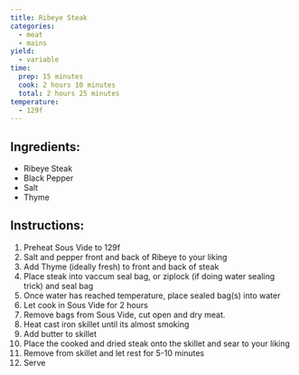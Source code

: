 ```yaml
---
title: Ribeye Steak
categories:
  - meat
  - mains
yield:
  - variable
time:  
  prep: 15 minutes
  cook: 2 hours 10 minutes
  total: 2 hours 25 minutes
temperature:
  - 129f
---
```


## Ingredients:
* Ribeye Steak
* Black Pepper
* Salt
* Thyme

## Instructions:
1. Preheat Sous Vide to 129f
2. Salt and pepper front and back of Ribeye to your liking
3. Add Thyme (ideally fresh) to front and back of steak
4. Place steak into vaccum seal bag, or ziplock (if doing water sealing trick) and seal bag
5. Once water has reached temperature, place sealed bag(s) into water
6. Let cook in Sous Vide for 2 hours
7. Remove bags from Sous Vide, cut open and dry meat.
8. Heat cast iron skillet until its almost smoking
9. Add butter to skillet
10. Place the cooked and dried steak onto the skillet and sear to your liking
11. Remove from skillet and let rest for 5-10 minutes
12. Serve
